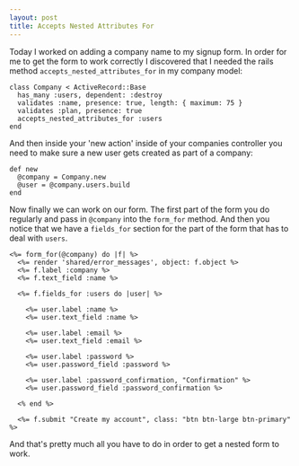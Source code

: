 ```yaml
---
layout: post
title: Accepts Nested Attributes For
---
```


Today I worked on adding a company name to my signup form. In order for me to get the form to work correctly I discovered that I needed the rails method `accepts_nested_attributes_for` in my company model:

    class Company < ActiveRecord::Base
      has_many :users, dependent: :destroy
      validates :name, presence: true, length: { maximum: 75 }
      validates :plan, presence: true
      accepts_nested_attributes_for :users
    end

And then inside your 'new action' inside of your companies controller you need to make sure a new user gets created as part of a company:

    def new
      @company = Company.new
      @user = @company.users.build
    end

Now finally we can work on our form. The first part of the form you do regularly and pass in `@company` into the `form_for` method. And then you notice that we have a `fields_for` section for the part of the form that has to deal with `users`.

    <%= form_for(@company) do |f| %>
      <%= render 'shared/error_messages', object: f.object %>
      <%= f.label :company %>
      <%= f.text_field :name %>

      <%= f.fields_for :users do |user| %>

        <%= user.label :name %>
        <%= user.text_field :name %>

        <%= user.label :email %>
        <%= user.text_field :email %>

        <%= user.label :password %>
        <%= user.password_field :password %>

        <%= user.label :password_confirmation, "Confirmation" %>
        <%= user.password_field :password_confirmation %>

      <% end %>

      <%= f.submit "Create my account", class: "btn btn-large btn-primary" %>

And that's pretty much all you have to do in order to get a nested form to work.
